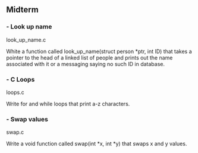 ## Midterm

### - Look up name
look_up_name.c

White a function called look_up_name(struct person *ptr, int ID) that takes a pointer to the head of a linked list of people and prints out the name associated with it or a messaging saying no such ID in database.


### - C Loops
loops.c

Write for and while loops that print a-z characters.


### - Swap values
swap.c

Write a void function called swap(int *x, int *y) that swaps x and y values.

